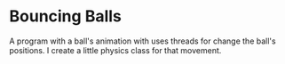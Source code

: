 # Bouncing Balls
A program with a ball's animation with uses threads for change the ball's positions. I create a little physics class for that movement.
